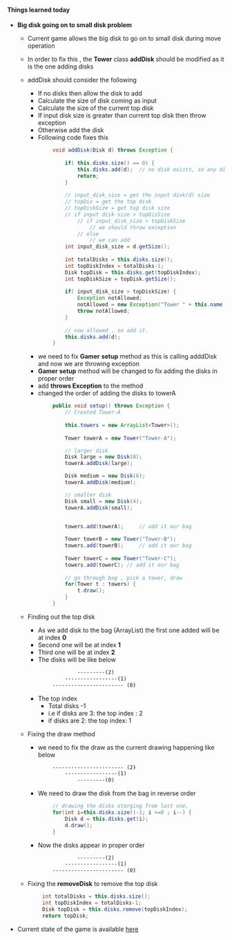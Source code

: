 #### Things learned today
* __Big disk going on to small disk problem__
    * Current game allows the big disk to go on to small disk during move operation
    * In order to fix this , the __Tower__ class __addDisk__ should be modified as it is the one adding disks
    * addDisk should consider the following
        * If no disks then allow the disk to add
        * Calculate the size of disk coming as input
        * Calculate the size of the current top disk
        * If input disk size is greater than current top disk then throw exception
        * Otherwise add the disk
        * Following code fixes this
        ```java
                void addDisk(Disk d) throws Exception {
                    
                    if( this.disks.size() == 0) {
                        this.disks.add(d);	// no disk exists, so any disk allowed.
                        return;
                    }
                    
                    // input_disk_size = get the input disk(d) size
                    // topDis = get the top disk
                    // topDiskSize = get top disk size
                    // if input disk size > topDisSize
                        // if input_disk_size > topDiskSize
                            // we should throw exception
                        // else
                            // we can add
                    int input_disk_size = d.getSize();
                    
                    int totalDisks = this.disks.size();
                    int topDiskIndex = totalDisks-1;
                    Disk topDisk = this.disks.get(topDiskIndex);
                    int topDiskSize = topDisk.getSize();
                    
                    if( input_disk_size > topDiskSize) {
                        Exception notAllowed;
                        notAllowed = new Exception("Tower " + this.name + " does not allow " + input_disk_size + " to come on to " + topDiskSize);
                        throw notAllowed;
                    }
                    
                    // now allowed , so add it.
                    this.disks.add(d);
                }
        ```
        * we need to fix __Gamer__ __setup__ method as this is calling adddDisk and now we are throwing exception
        * __Gamer__ __setup__ method will be changed to fix adding the disks in proper order
        * add __throws Exception__ to the method
        * changed the order of adding the disks to towerA
        ```java
                public void setup() throws Exception {
                    // Created Tower-A
                    
                    this.towers = new ArrayList<Tower>();
                    
                    Tower towerA = new Tower("Tower-A");

                    // larger disk
                    Disk large = new Disk(8);
                    towerA.addDisk(large);

                    Disk medium = new Disk(6);
                    towerA.addDisk(medium);

                    // smaller disk
                    Disk small = new Disk(4);
                    towerA.addDisk(small);

                    
                    towers.add(towerA);		// add it our bag

                    Tower towerB = new Tower("Tower-B");
                    towers.add(towerB);		// add it our bag
                    
                    Tower towerC = new Tower("Tower-C");
                    towers.add(towerC);	// add it our bag
                    
                    // go through bag , pick a tower, draw
                    for(Tower t : towers) {
                        t.draw();
                    }
                }
        ```
    * Finding out the top disk
        * As we add disk to the bag (ArrayList) the first one added will be at index __0__
        * Second one will be at index __1__
        * Third one will be at index __2__
        * The disks will be like below
        ```cmd
                        ---------(2)
                    -----------------(1)
                ----------------------- (0)
        ```
        * The top index
            * Total disks -1
            * i.e if disks are 3: the top index : 2
            * if disks are 2: the top index: 1

    * Fixing the draw method
        * we need to fix the draw as the current drawing happening like below
        ```cmd
                ----------------------- (2)
                    -----------------(1)
                        ---------(0)
        ```
        * We need to draw the disk from the bag in reverse order
        ```java
                // drawing the disks starging from last one.
                for(int i=this.disks.size()-1; i >=0 ; i--) {
                    Disk d = this.disks.get(i);
                    d.draw();
                }
        ```
        * Now the disks appear in proper order
        ```cmd
                        ---------(2)
                    -----------------(1)
                ----------------------- (0)
        ```
    * Fixing the __removeDisk__ to remove the top disk
    ```java
            int totalDisks = this.disks.size();
            int topDiskIndex = totalDisks-1;
            Disk topDisk = this.disks.remove(topDiskIndex);
            return topDisk;
    ```
* Current state of the game is available [here](https://github.com/sairamaj/programmingclass/tree/master/javatoh/Step10/src)


